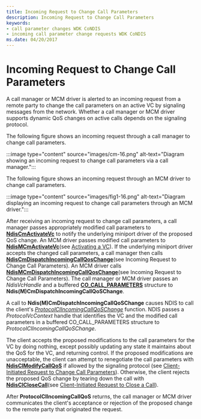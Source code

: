 ```yaml
---
title: Incoming Request to Change Call Parameters
description: Incoming Request to Change Call Parameters
keywords:
- call parameter changes WDK CoNDIS
- incoming call parameter change requests WDK CoNDIS
ms.date: 04/20/2017
---
```


# Incoming Request to Change Call Parameters





A call manager or MCM driver is alerted to an incoming request from a remote party to change the call parameters on an active VC by signaling messages from the network. Whether a call manager or MCM driver supports dynamic QoS changes on active calls depends on the signaling protocol.

The following figure shows an incoming request through a call manager to change call parameters.

:::image type="content" source="images/cm-16.png" alt-text="Diagram showing an incoming request to change call parameters via a call manager.":::

The following figure shows an incoming request through an MCM driver to change call parameters.

:::image type="content" source="images/fig1-16.png" alt-text="Diagram displaying an incoming request to change call parameters through an MCM driver.":::

After receiving an incoming request to change call parameters, a call manager passes appropriately modified call parameters to [**NdisCmActivateVc**](/windows-hardware/drivers/ddi/ndis/nf-ndis-ndiscmactivatevc) to notify the underlying miniport driver of the proposed QoS change. An MCM driver passes modified call parameters to [**NdisMCmActivateVc**](/windows-hardware/drivers/ddi/ndis/nf-ndis-ndismcmactivatevc)(see [Activating a VC](activating-a-vc.md)). If the underlying miniport driver accepts the changed call parameters, a call manager then calls [**NdisCmDispatchIncomingCallQosChange**](/windows-hardware/drivers/ddi/ndis/nf-ndis-ndiscmdispatchincomingcallqoschange)(see Incoming Request to Change Call Parameters). An MCM driver calls [**NdisMCmDispatchIncomingCallQosChange**](/windows-hardware/drivers/ddi/ndis/nf-ndis-ndismcmdispatchincomingcallqoschange)(see Incoming Request to Change Call Parameters). The call manager or MCM driver passes an *NdisVcHandle* and a buffered [**CO\_CALL\_PARAMETERS**](/previous-versions/windows/hardware/network/ff545384(v=vs.85)) structure to **Ndis(M)CmDispatchIncomingCallQoSChange**.

A call to **Ndis(M)CmDispatchIncomingCallQoSChange** causes NDIS to call the client's [*ProtocolClIncomingCallQoSChange*](/windows-hardware/drivers/ddi/ndis/nc-ndis-protocol_cl_incoming_call_qos_change) function. NDIS passes a *ProtocolVcContext* handle that identifies the VC and the modified call parameters in a buffered CO\_CALL\_PARAMETERS structure to *ProtocolClIncomingCallQoSChange*.

The client accepts the proposed modifications to the call parameters for the VC by doing nothing, except possibly updating any state it maintains about the QoS for the VC, and returning control. If the proposed modifications are unacceptable, the client can attempt to renegotiate the call parameters with [**NdisClModifyCallQoS**](/windows-hardware/drivers/ddi/ndis/nf-ndis-ndisclmodifycallqos) if allowed by the signaling protocol (see [Client-Initiated Request to Change Call Parameters](client-initiated-request-to-change-call-parameters.md)). Otherwise, the client rejects the proposed QoS change by tearing down the call with [**NdisClCloseCall**](/windows-hardware/drivers/ddi/ndis/nf-ndis-ndisclclosecall)(see [Client-Initiated Request to Close a Call](client-initiated-request-to-close-a-call.md)).

After **ProtocolClIncomingCallQoS** returns, the call manager or MCM driver communicates the client's acceptance or rejection of the proposed change to the remote party that originated the request.

 

